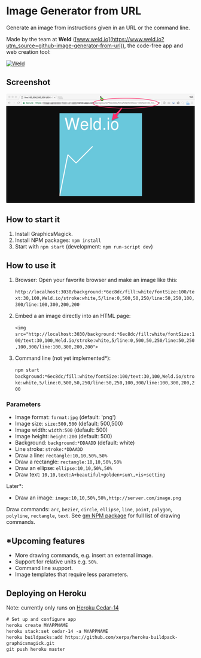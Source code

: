 # Image Generator from URL

Generate an image from instructions given in an URL or the command line.

Made by the team at **Weld** ([www.weld.io](https://www.weld.io?utm_source=github-image-generator-from-url)), the code-free app and web creation tool:

[![Weld](https://s3-eu-west-1.amazonaws.com/weld-social-and-blog/gif/weld_explained.gif)](https://www.weld.io?utm_source=github-image-generator-from-url)


## Screenshot

![Image Generator from URL](example.png)


## How to start it

1. Install GraphicsMagick.
2. Install NPM packages: `npm install`
3. Start with `npm start` (development: `npm run-script dev`)


## How to use it

1. Browser: Open your favorite browser and make an image like this:

	`http://localhost:3030/background:*6ec8dc/fill:white/fontSize:100/text:30,100,Weld.io/stroke:white,5/line:0,500,50,250/line:50,250,100,300/line:100,300,200,200`

2. Embed a an image directly into an HTML page:

	`<img src="http://localhost:3030/background:*6ec8dc/fill:white/fontSize:100/text:30,100,Weld.io/stroke:white,5/line:0,500,50,250/line:50,250,100,300/line:100,300,200,200">`

3. Command line (not yet implemented*):

	`npm start background:*6ec8dc/fill:white/fontSize:100/text:30,100,Weld.io/stroke:white,5/line:0,500,50,250/line:50,250,100,300/line:100,300,200,200`


### Parameters

* Image format: `format:jpg` (default: 'png')
* Image size: `size:500,500` (default: 500,500)
* Image width: `width:500` (default: 500)
* Image height: `height:200` (default: 500)
* Background: `background:*DDAADD` (default: white)
* Line stroke: `stroke:*DDAADD`
* Draw a line: `rectangle:10,10,50%,50%`
* Draw a rectangle: `rectangle:10,10,50%,50%`
* Draw an ellipse: `ellipse:10,10,50%,50%`
* Draw text: `10,10,text:A+beautiful+golden+sun\,+is+setting`

Later*:

* Draw an image: `image:10,10,50%,50%,http://server.com/image.png`

Draw commands: `arc`, `bezier`, `circle`, `ellipse`, `line`, `point`, `polygon`, `polyline`, `rectangle`, `text`.
See [gm NPM package](https://github.com/aheckmann/gm#methods) for full list of drawing commands.


## *Upcoming features

* More drawing commands, e.g. insert an external image.
* Support for relative units e.g. `50%`.
* Command line support.
* Image templates that require less parameters.


## Deploying on Heroku

Note: currently only runs on [Heroku Cedar-14](https://github.com/Xerpa/heroku-buildpack-graphicsmagick/issues/1)

	# Set up and configure app
	heroku create MYAPPNAME
	heroku stack:set cedar-14 -a MYAPPNAME
	heroku buildpacks:add https://github.com/xerpa/heroku-buildpack-graphicsmagick.git
	git push heroku master

